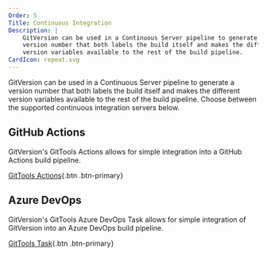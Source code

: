 ```yaml
---
Order: 5
Title: Continuous Integration
Description: |
    GitVersion can be used in a Continuous Server pipeline to generate a
    version number that both labels the build itself and makes the different
    version variables available to the rest of the build pipeline.
CardIcon: repeat.svg
---
```


GitVersion can be used in a Continuous Server pipeline to generate a version
number that both labels the build itself and makes the different version
variables available to the rest of the build pipeline. Choose between the
supported continuous integration servers below.

## GitHub Actions

GitVersion's GitTools Actions allows for simple integration into a GitHub
Actions build pipeline.

[GitTools Actions][gittools-actions]{.btn .btn-primary}

## Azure DevOps

GitVersion's GitTools Azure DevOps Task allows for simple integration of
GitVersion into an Azure DevOps build pipeline.

[GitTools Task][gittools-task]{.btn .btn-primary}

[gittools-actions]: https://github.com/marketplace/actions/gittools
[gittools-task]: https://marketplace.visualstudio.com/items?itemName=gittools.gittools
